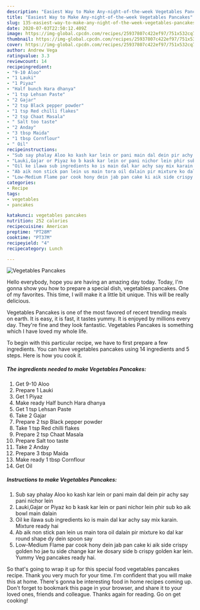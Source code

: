 ```yaml
---
description: "Easiest Way to Make Any-night-of-the-week Vegetables Pancakes"
title: "Easiest Way to Make Any-night-of-the-week Vegetables Pancakes"
slug: 135-easiest-way-to-make-any-night-of-the-week-vegetables-pancakes
date: 2020-07-03T22:50:12.409Z
image: https://img-global.cpcdn.com/recipes/25937807c422ef97/751x532cq70/vegetables-pancakes-recipe-main-photo.jpg
thumbnail: https://img-global.cpcdn.com/recipes/25937807c422ef97/751x532cq70/vegetables-pancakes-recipe-main-photo.jpg
cover: https://img-global.cpcdn.com/recipes/25937807c422ef97/751x532cq70/vegetables-pancakes-recipe-main-photo.jpg
author: Andrew Vega
ratingvalue: 3.3
reviewcount: 14
recipeingredient:
- "9-10 Aloo"
- "1 Lauki"
- "1 Piyaz"
- "Half bunch Hara dhanya"
- "1 tsp Lehsan Paste"
- "2 Gajar"
- "2 tsp Black pepper powder"
- "1 tsp Red chilli flakes"
- "2 tsp Chaat Masala"
- " Salt too taste"
- "2 Anday"
- "3 tbsp Maida"
- "1 tbsp Cornflour"
- " Oil"
recipeinstructions:
- "Sub say phalay Aloo ko kash kar lein or pani main dal dein pir achy say pani nichor lein"
- "Lauki,Gajar or Piyaz ko b kask kar lein or pani nichor lein phir sub ko aik bowl main dalain"
- "Oil ke ilawa sub ingredients ko is main dal kar achy say mix karain. Mixture ready hai"
- "Ab aik non stick pan lein us main tora oil dalain pir mixture ko dal kar round shape dy dein spoon say"
- "Low-Medium Flame par cook hony dein jab pan cake ki aik side crispy golden ho jae tu side change kar ke dosary side b crispy golden kar lein. Yummy Veg pancakes ready hai."
categories:
- Recipe
tags:
- vegetables
- pancakes

katakunci: vegetables pancakes 
nutrition: 252 calories
recipecuisine: American
preptime: "PT28M"
cooktime: "PT37M"
recipeyield: "4"
recipecategory: Lunch

---
```



![Vegetables Pancakes](https://img-global.cpcdn.com/recipes/25937807c422ef97/751x532cq70/vegetables-pancakes-recipe-main-photo.jpg)

Hello everybody, hope you are having an amazing day today. Today, I'm gonna show you how to prepare a special dish, vegetables pancakes. One of my favorites. This time, I will make it a little bit unique. This will be really delicious.



Vegetables Pancakes is one of the most favored of recent trending meals on earth. It is easy, it is fast, it tastes yummy. It is enjoyed by millions every day. They're fine and they look fantastic. Vegetables Pancakes is something which I have loved my whole life.


To begin with this particular recipe, we have to first prepare a few ingredients. You can have vegetables pancakes using 14 ingredients and 5 steps. Here is how you cook it.

<!--inarticleads1-->

##### The ingredients needed to make Vegetables Pancakes:

1. Get 9-10 Aloo
1. Prepare 1 Lauki
1. Get 1 Piyaz
1. Make ready Half bunch Hara dhanya
1. Get 1 tsp Lehsan Paste
1. Take 2 Gajar
1. Prepare 2 tsp Black pepper powder
1. Take 1 tsp Red chilli flakes
1. Prepare 2 tsp Chaat Masala
1. Prepare  Salt too taste
1. Take 2 Anday
1. Prepare 3 tbsp Maida
1. Make ready 1 tbsp Cornflour
1. Get  Oil




<!--inarticleads2-->

##### Instructions to make Vegetables Pancakes:

1. Sub say phalay Aloo ko kash kar lein or pani main dal dein pir achy say pani nichor lein
1. Lauki,Gajar or Piyaz ko b kask kar lein or pani nichor lein phir sub ko aik bowl main dalain
1. Oil ke ilawa sub ingredients ko is main dal kar achy say mix karain. Mixture ready hai
1. Ab aik non stick pan lein us main tora oil dalain pir mixture ko dal kar round shape dy dein spoon say
1. Low-Medium Flame par cook hony dein jab pan cake ki aik side crispy golden ho jae tu side change kar ke dosary side b crispy golden kar lein. Yummy Veg pancakes ready hai.




So that's going to wrap it up for this special food vegetables pancakes recipe. Thank you very much for your time. I'm confident that you will make this at home. There's gonna be interesting food in home recipes coming up. Don't forget to bookmark this page in your browser, and share it to your loved ones, friends and colleague. Thanks again for reading. Go on get cooking!
